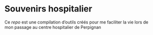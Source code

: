 # Souvenirs hospitalier

Ce *repo* est une compilation d’outils créés pour me faciliter la vie lors de mon passage au centre hospitalier de Perpignan
